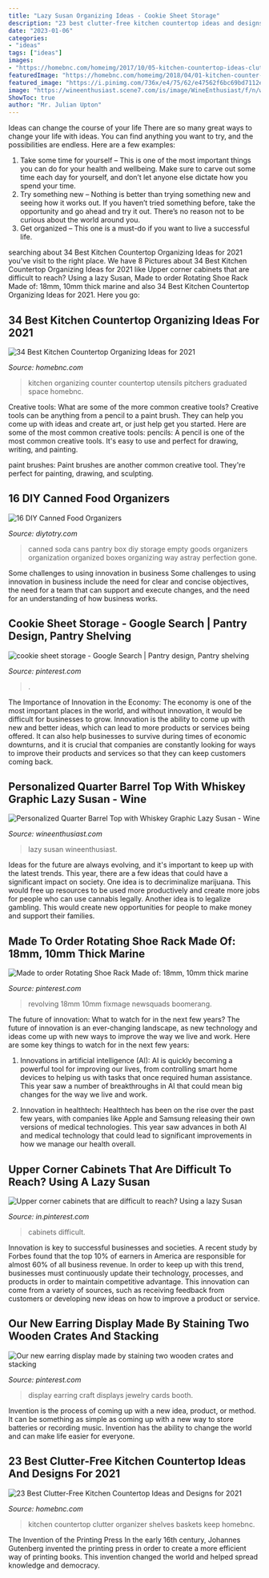```yaml
---
title: "Lazy Susan Organizing Ideas - Cookie Sheet Storage"
description: "23 best clutter-free kitchen countertop ideas and designs for 2021"
date: "2023-01-06"
categories:
- "ideas"
tags: ["ideas"]
images:
- "https://homebnc.com/homeimg/2017/10/05-kitchen-countertop-ideas-clutter-free-homebnc.jpg"
featuredImage: "https://homebnc.com/homeimg/2018/04/01-kitchen-counter-top-organizing-ideas-homebnc.jpg"
featured_image: "https://i.pinimg.com/736x/e4/75/62/e47562f6bc69bd7112e87fac18d308f6--corner-cabinets-lazy-susan.jpg"
image: "https://wineenthusiast.scene7.com/is/image/WineEnthusiast/f/n/w/500/31738.jpg"
ShowToc: true
author: "Mr. Julian Upton"
---
```



Ideas can change the course of your life
There are so many great ways to change your life with ideas. You can find anything you want to try, and the possibilities are endless. Here are a few examples: 
1. Take some time for yourself – This is one of the most important things you can do for your health and wellbeing. Make sure to carve out some time each day for yourself, and don’t let anyone else dictate how you spend your time. 
2. Try something new – Nothing is better than trying something new and seeing how it works out. If you haven’t tried something before, take the opportunity and go ahead and try it out. There’s no reason not to be curious about the world around you. 
3. Get organized – This one is a must-do if you want to live a successful life.

	

		
searching about 34 Best Kitchen Countertop Organizing Ideas for 2021 you've visit to the right place. We have 8 Pictures about 34 Best Kitchen Countertop Organizing Ideas for 2021 like Upper corner cabinets that are difficult to reach? Using a lazy Susan, Made to order Rotating Shoe Rack Made of: 18mm, 10mm thick marine and also 34 Best Kitchen Countertop Organizing Ideas for 2021. Here you go:
		
    
## 34 Best Kitchen Countertop Organizing Ideas For 2021

<img loading=lazy src="https://homebnc.com/homeimg/2018/04/01-kitchen-counter-top-organizing-ideas-homebnc.jpg" onerror="this.onerror=null;this.src='https://tse1.mm.bing.net/th?id=OIP.OHarNXmYgjEbBAkPyoqfeQHaLJ&amp;pid=15.1';" alt="34 Best Kitchen Countertop Organizing Ideas for 2021">

_Source: homebnc.com_

>kitchen organizing counter countertop utensils pitchers graduated space homebnc. 

	

Creative tools: What are some of the more common creative tools?
Creative tools can be anything from a pencil to a paint brush. They can help you come up with ideas and create art, or just help get you started. Here are some of the most common creative tools:
pencils: A pencil is one of the most common creative tools. It's easy to use and perfect for drawing, writing, and painting.

paint brushes: Paint brushes are another common creative tool. They're perfect for painting, drawing, and sculpting.

    
## 16 DIY Canned Food Organizers

<img loading=lazy src="http://diytotry.com/wp-content/uploads/2016/01/Use-an-Empty-Soda-Box-to-Store-Your-Cans.jpg" onerror="this.onerror=null;this.src='https://tse4.mm.bing.net/th?id=OIP._b3N8t-FJezgs3CX6nFkIQHaFj&amp;pid=15.1';" alt="16 DIY Canned Food Organizers">

_Source: diytotry.com_

>canned soda cans pantry box diy storage empty goods organizers organization organized boxes organizing way astray perfection gone. 

	

Some challenges to using innovation in business
Some challenges to using innovation in business include the need for clear and concise objectives, the need for a team that can support and execute changes, and the need for an understanding of how business works.

    
## Cookie Sheet Storage - Google Search | Pantry Design, Pantry Shelving

<img loading=lazy src="https://i.pinimg.com/736x/f8/5c/32/f85c329877be1b8f97424b18f82e3cad.jpg" onerror="this.onerror=null;this.src='https://tse4.mm.bing.net/th?id=OIP.6w23FLium_YNT7HNNcGKxQHaJ4&amp;pid=15.1';" alt="cookie sheet storage - Google Search | Pantry design, Pantry shelving">

_Source: pinterest.com_

>. 

	

The Importance of Innovation in the Economy:
The economy is one of the most important places in the world, and without innovation, it would be difficult for businesses to grow. Innovation is the ability to come up with new and better ideas, which can lead to more products or services being offered. It can also help businesses to survive during times of economic downturns, and it is crucial that companies are constantly looking for ways to improve their products and services so that they can keep customers coming back.

    
## Personalized Quarter Barrel Top With Whiskey Graphic Lazy Susan - Wine

<img loading=lazy src="https://wineenthusiast.scene7.com/is/image/WineEnthusiast/f/n/w/500/31738.jpg" onerror="this.onerror=null;this.src='https://tse3.mm.bing.net/th?id=OIP.XDdtT9twEZ474wZskw7SQQHaHa&amp;pid=15.1';" alt="Personalized Quarter Barrel Top with Whiskey Graphic Lazy Susan - Wine">

_Source: wineenthusiast.com_

>lazy susan wineenthusiast. 

	

Ideas for the future are always evolving, and it's important to keep up with the latest trends. This year, there are a few ideas that could have a significant impact on society. One idea is to decriminalize marijuana. This would free up resources to be used more productively and create more jobs for people who can use cannabis legally. Another idea is to legalize gambling. This would create new opportunities for people to make money and support their families.

    
## Made To Order Rotating Shoe Rack Made Of: 18mm, 10mm Thick Marine

<img loading=lazy src="https://i.pinimg.com/736x/12/55/01/125501133b47c344faaf82501a8ed67e.jpg" onerror="this.onerror=null;this.src='https://tse4.mm.bing.net/th?id=OIP._lL5wO9dtQnSqHIO-731vwHaNK&amp;pid=15.1';" alt="Made to order Rotating Shoe Rack Made of: 18mm, 10mm thick marine">

_Source: pinterest.com_

>revolving 18mm 10mm fixmage newsquads boomerang. 

	

The future of innovation: What to watch for in the next few years?
The future of innovation is an ever-changing landscape, as new technology and ideas come up with new ways to improve the way we live and work. Here are some key things to watch for in the next few years: 
1. Innovations in artificial intelligence (AI): AI is quickly becoming a powerful tool for improving our lives, from controlling smart home devices to helping us with tasks that once required human assistance. This year saw a number of breakthroughs in AI that could mean big changes for the way we live and work. 

2. Innovation in healthtech: Healthtech has been on the rise over the past few years, with companies like Apple and Samsung releasing their own versions of medical technologies. This year saw advances in both AI and medical technology that could lead to significant improvements in how we manage our health overall. 


    
## Upper Corner Cabinets That Are Difficult To Reach? Using A Lazy Susan

<img loading=lazy src="https://i.pinimg.com/736x/e4/75/62/e47562f6bc69bd7112e87fac18d308f6--corner-cabinets-lazy-susan.jpg" onerror="this.onerror=null;this.src='https://tse2.mm.bing.net/th?id=OIP.S3x_zZCBZ0Z3JO0Zd8940AHaLG&amp;pid=15.1';" alt="Upper corner cabinets that are difficult to reach? Using a lazy Susan">

_Source: in.pinterest.com_

>cabinets difficult. 

	

Innovation is key to successful businesses and societies. A recent study by Forbes found that the top 10% of earners in America are responsible for almost 60% of all business revenue. In order to keep up with this trend, businesses must continuously update their technology, processes, and products in order to maintain competitive advantage. This innovation can come from a variety of sources, such as receiving feedback from customers or developing new ideas on how to improve a product or service.

    
## Our New Earring Display Made By Staining Two Wooden Crates And Stacking

<img loading=lazy src="https://i.pinimg.com/originals/82/51/55/8251558a4b09f01169b8ce3f0af575cf.jpg" onerror="this.onerror=null;this.src='https://tse1.mm.bing.net/th?id=OIP.A1kSg1tlBbgsSPBD8x1RJwHaJ6&amp;pid=15.1';" alt="Our new earring display made by staining two wooden crates and stacking">

_Source: pinterest.com_

>display earring craft displays jewelry cards booth. 

	

Invention is the process of coming up with a new idea, product, or method. It can be something as simple as coming up with a new way to store batteries or recording music. Invention has the ability to change the world and can make life easier for everyone.

    
## 23 Best Clutter-Free Kitchen Countertop Ideas And Designs For 2021

<img loading=lazy src="https://homebnc.com/homeimg/2017/10/05-kitchen-countertop-ideas-clutter-free-homebnc.jpg" onerror="this.onerror=null;this.src='https://tse4.mm.bing.net/th?id=OIP.4SvVXnJQXXtQpibKv7pkmgHaJ4&amp;pid=15.1';" alt="23 Best Clutter-Free Kitchen Countertop Ideas and Designs for 2021">

_Source: homebnc.com_

>kitchen countertop clutter organizer shelves baskets keep homebnc. 

	

The Invention of the Printing Press
In the early 16th century, Johannes Gutenberg invented the printing press in order to create a more efficient way of printing books. This invention changed the world and helped spread knowledge and democracy.

